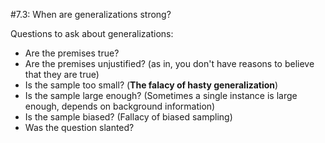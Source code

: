 #7.3: When are generalizations strong?

Questions to ask about generalizations:

- Are the premises true?
- Are the premises unjustified? (as in, you don't have reasons to believe that they are true)
- Is the sample too small? (**The falacy of hasty generalization**)
- Is the sample large enough? (Sometimes a single instance is large enough, depends on background information)
- Is the sample biased? (Fallacy of biased sampling)
- Was the question slanted?

